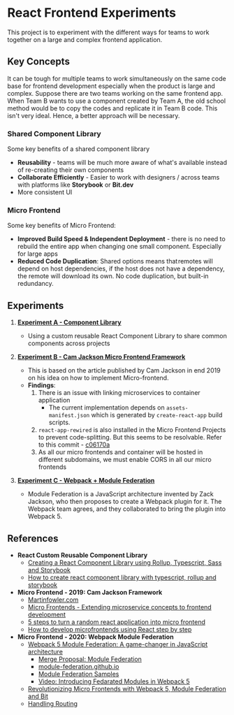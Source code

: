 # React Frontend Experiments

This project is to experiment with the different ways for teams to work together on a large and complex frontend 
application. 

## Key Concepts

It can be tough for multiple teams to work simultaneously on the same code base for frontend development especially 
when the product is large and complex. Suppose there are two teams working on the same frontend app. When Team B wants
to use a component created by Team A, the old school method would be to copy the codes and replicate it in Team B code.
This isn't very ideal. Hence, a better approach will be necessary.

### Shared Component Library

Some key benefits of a shared component library
- **Reusability** - teams will be much more aware of what's available instead of re-creating their own components
- **Collaborate Efficiently** - Easier to work with designers / across teams with platforms like **Storybook** or 
**Bit.dev**
- More consistent UI

### Micro Frontend

Some key benefits of Micro Frontend:
- **Improved Build Speed & Independent Deployment** - there is no need to rebuild the entire app when changing one 
small component. Especially for large apps
- **Reduced Code Duplication**: Shared options means that remotes will depend on host dependencies, if the host does 
not have a dependency, the remote will download its own. No code duplication, but built-in redundancy.

## Experiments

1. **[Experiment A - Component Library](ExperimentA)**
    - Using a custom reusable React Component Library to share common components across projects

2. **[Experiment B - Cam Jackson Micro Frontend Framework](ExperimentB)**
    - This is based on the article published by Cam Jackson in end 2019 on his idea on how to implement Micro-frontend.
    - **Findings**:
        1. There is an issue with linking microservices to container application
            - The current implementation depends on `assets-manifest.json` which is generated by `create-react-app`
            build scripts. 
        2. `react-app-rewired` is also installed in the Micro Frontend Projects to prevent code-splitting. But this
        seems to be resolvable. Refer to this commit - [c06170a](https://github.com/awarenessxz/react-micro-frontend/commit/c06170a272c71d4e2fa877bb26fa347cb48d3597)    
        3. As all our micro frontends and container will be hosted in different subdomains, we must enable CORS in all 
        our micro frontends

3. **[Experiment C - Webpack + Module Federation](ExperimentC)**
    - Module Federation is a JavaScript architecture invented by Zack Jackson, who then proposes to create a Webpack 
    plugin for it. The Webpack team agrees, and they collaborated to bring the plugin into Webpack 5.

## References
- **React Custom Reusable Component Library**
    - [Creating a React Component Library using Rollup, Typescript, Sass and Storybook](https://blog.harveydelaney.com/creating-your-own-react-component-library/)
    - [How to create react component library with typescript, rollup and storybook](https://medium.com/@dennisschneider/how-to-create-a-react-component-library-with-typescript-rollup-js-and-storybook-cc3fe95c9c44)
- **Micro Frontend - 2019: Cam Jackson Framework**
    - [Martinfowler.com](https://martinfowler.com/articles/micro-frontends.html)
    - [Micro Frontends - Extending microservice concepts to frontend development](https://micro-frontends.org/)
    - [5 steps to turn a random react application into micro frontend](https://medium.com/better-programming/5-steps-to-turn-a-random-react-application-into-a-micro-frontend-946718c147e7)
    - [How to develop microfrontends using React step by step](https://blog.bitsrc.io/how-to-develop-microfrontends-using-react-step-by-step-guide-47ebb479cacd)
- **Micro Frontend - 2020: Webpack Module Federation**
    - [Webpack 5 Module Federation: A game-changer in JavaScript architecture](https://indepth.dev/webpack-5-module-federation-a-game-changer-in-javascript-architecture)
        - [Merge Proposal: Module Federation](https://github.com/webpack/webpack/issues/10352) 
        - [module-federation.github.io](https://module-federation.github.io/)
        - [Module Federation Samples](https://github.com/module-federation/module-federation-examples)
        - [Video: Introducing Fedarated Modules in Webpack 5](https://www.youtube.com/watch?v=D3XYAx30CNc&feature=emb_title)
    - [Revolutionizing Micro Frontends with Webpack 5, Module Federation and Bit](https://blog.bitsrc.io/revolutionizing-micro-frontends-with-webpack-5-module-federation-and-bit-99ff81ceb0)
    - [Handling Routing](https://dev.to/marais/webpack-5-and-module-federation-4j1i)
    